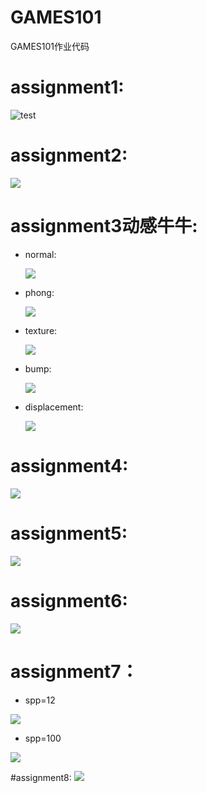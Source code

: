 # GAMES101
GAMES101作业代码

# assignment1:
 
![test](https://github.com/yjb6/GAMES101/blob/main/Assignment1/%E2%94%A4%C2%B7%E2%94%AC%CE%B4%E2%94%90%E2%89%A5%E2%95%9D%E2%96%84/build/output.png)

# assignment2:

![](https://github.com/yjb6/GAMES101/blob/main/Assignment2/%E2%94%A4%C2%B7%E2%94%AC%CE%B4%E2%94%90%E2%89%A5%E2%95%9D%E2%96%84/build/output.png)

# assignment3动感牛牛:

* normal:
  
  ![](https://github.com/yjb6/GAMES101/blob/main/Assignment3/Code/build/normal.png)
  
* phong:
  
  ![](https://github.com/yjb6/GAMES101/blob/main/Assignment3/Code/build/phong.png)
  
* texture:
  
  ![](https://github.com/yjb6/GAMES101/blob/main/Assignment3/Code/build/texture.png)
  
* bump:
  
  ![](https://github.com/yjb6/GAMES101/blob/main/Assignment3/Code/build/bump.png)
  
* displacement:
  
  ![](https://github.com/yjb6/GAMES101/blob/main/Assignment3/Code/build/displacement.png)

# assignment4:

![](https://github.com/yjb6/GAMES101/blob/main/Hw4/images/bezier.png)

# assignment5:
![](https://github.com/yjb6/GAMES101/blob/main/Assignment5/images/ray-tracing.png)

# assignment6:
![](https://github.com/yjb6/GAMES101/blob/main/Assignment6/image/result.png)

# assignment7：
* spp=12

![](https://github.com/yjb6/GAMES101/blob/main/Assignment7/images/result.png)

* spp=100

![](https://github.com/yjb6/GAMES101/blob/main/Assignment7/images/spp100.png)

#assignment8:
![](https://github.com/yjb6/GAMES101/blob/main/assignment8/images/%E5%8A%A8%E7%94%BB.gif)
